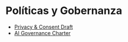 # Políticas y Gobernanza

- [Privacy & Consent Draft](privacy-policy-draft.md)
- [AI Governance Charter](governance-ia-charter.md)
